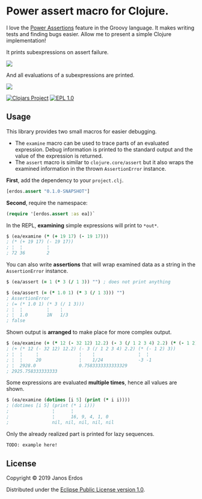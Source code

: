 # Power assert macro for Clojure.

I love the [Power Assertions](http://groovy-lang.org/testing.html#_power_assertions) feature in the Groovy language. It makes writing tests and finding bugs easier. Allow me to present a simple Clojure implementation!

It prints subexpressions on assert failure.

<img src="docs/animation-1.png"/>

And all evaluations of a subexpressions are printed.

<img src="docs/animation-3.png"/>

[![Clojars Project](https://img.shields.io/clojars/v/io.github.erdos/erdos.assert.svg)](https://clojars.org/io.github.erdos/erdos.assert)
[![EPL 1.0](https://img.shields.io/badge/License-EPL%201.0-red.svg)](https://www.eclipse.org/legal/epl-1.0/)

## Usage

This library provides two small macros for easier debugging.
 - The `examine` macro can be used to trace parts of an evaluated expression. Debug information is printed to the standard output and the value of the expression is returned.
 - The `assert` macro is similar to `clojure.core/assert` but it also wraps the examined information in the thrown `AssertionError` instance.


**First**, add the dependency to your `project.clj`.

``` clojure
[erdos.assert "0.1.0-SNAPSHOT"]

```


**Second**, require the namespace:

``` clojure
(require '[erdos.assert :as ea])`
```


In the REPL, **examining** simple expressions will print to `*out*`.

``` clojure
$ (ea/examine (* (+ 19 17) (- 19 17)))
; (* (+ 19 17) (- 19 17))
; ¦  ¦         ¦
; 72 36        2

```


You can also write **assertions** that will wrap examined data as a string in the `AssertionError` instance.

``` clojure
$ (ea/assert (= 1 (* 3 (/ 1 3)) "") ; does not print anything

$ (ea/assert (= (* 1.0 1) (* 3 (/ 1 3))) "")
; AssertionError
; (= (* 1.0 1) (* 3 (/ 1 3)))
; ¦  ¦         ¦    ¦
; ¦  1.0       1N   1/3
; false
```


Shown output is **arranged** to make place for more complex output.

``` clojure
$ (ea/examine (+ (* 12 (- 32 12) 12.2) (- 3 (/ 1 2 3 4) 2.2) (* (- 1 2) 3)))
; (+ (* 12 (- 32 12) 12.2) (- 3 (/ 1 2 3 4) 2.2) (* (- 1 2) 3))
; ¦  ¦     ¦               ¦    ¦                ¦  ¦
; ¦  ¦     20              ¦    1/24             -3 -1
; ¦  2928.0                0.7583333333333329
; 2925.758333333333
```


Some expressions are evaluated **multiple times**, hence all values are shown.

``` clojure
$ (ea/examine (dotimes [i 5] (print (* i i))))
; (dotimes [i 5] (print (* i i)))
;                ¦      ¦
;                ¦      16, 9, 4, 1, 0
;                nil, nil, nil, nil, nil
```

Only the already realized part is printed for lazy sequences.

```clojure
TODO: example here!
```

## License

Copyright © 2019 Janos Erdos

Distributed under the [Eclipse Public License version 1.0](https://www.eclipse.org/legal/epl-1.0/).
